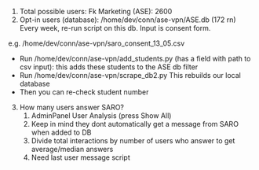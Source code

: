 1) Total possible users: Fk Marketing (ASE): 2600
2) Opt-in users (database): /home/dev/conn/ase-vpn/ASE.db (172 rn)
Every week, re-run script on this db. Input is consent form.

e.g.
/home/dev/conn/ase-vpn/saro_consent_13_05.csv
- Run /home/dev/conn/ase-vpn/add_students.py (has a field with path to csv input): this adds these students to the ASE db filter
- Run /home/dev/conn/ase-vpn/scrape_db2.py This rebuilds our local database
- Then you can re-check student number

3) How many users answer SARO?
	1) AdminPanel User Analysis (press Show All)
	2) Keep in mind they dont automatically get a message from SARO when added  to DB
	3) Divide total interactions by number of users who answer to get average/median  answers
	4) Need last user message script